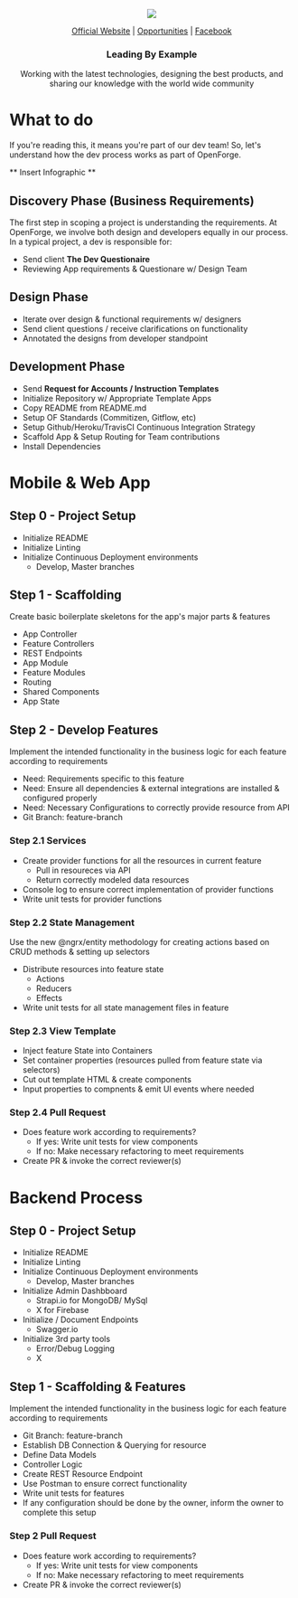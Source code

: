 <p align="center">
  <img src="https://github.com/openforge/main-website/blob/master/src/assets/logo-openforge.png?raw=true"/>
</p>
<p align="center">
  <a href="http://www.openforge.io/">Official Website</a> |
  <a href="http://www.openforge.io/opportunities">Opportunities</a> |
  <a href="https://www.facebook.com/OpenForgeUS/">Facebook</a>
</p>

<h3 align="center">
  Leading By Example
</h3>

<p align="center">
  Working with the latest technologies, designing the best products, and sharing our knowledge with the world wide community
</p>

# What to do

If you're reading this, it means you're part of our dev team!   So, let's understand how the dev process works as part of OpenForge.

** Insert Infographic **

## Discovery Phase (Business Requirements)

The first step in scoping a project is understanding the requirements.   At OpenForge, we involve both design and developers equally in our process.  In a typical project, a dev is responsible for:

- Send client **The Dev Questionaire**
- Reviewing App requirements & Questionare w/ Design Team


## Design Phase

- Iterate over design & functional requirements w/ designers 
- Send client questions / receive clarifications on functionality
- Annotated the designs from developer standpoint

## Development Phase

- Send **Request for Accounts / Instruction Templates**
- Initialize Repository w/ Appropriate Template Apps
- Copy README from README.md
- Setup OF Standards (Commitizen, Gitflow, etc)
- Setup Github/Heroku/TravisCI Continuous Integration Strategy
- Scaffold App & Setup Routing for Team contributions
- Install Dependencies

# Mobile & Web App

## Step 0 - Project Setup
- Initialize README
- Initialize Linting
- Initialize Continuous Deployment environments 
  - Develop, Master branches


## Step 1 - Scaffolding

Create basic boilerplate skeletons for the app's major parts & features
- App Controller
- Feature Controllers
- REST Endpoints
- App Module
- Feature Modules
- Routing
- Shared Components
- App State

## Step 2 - Develop Features
Implement the intended functionality in the business logic for each feature according to requirements
- Need: Requirements specific to this feature
- Need: Ensure all dependencies & external integrations are installed & configured properly
- Need: Necessary Configurations to correctly provide resource from API
- Git Branch: feature-branch

### Step 2.1 Services
- Create provider functions for all the resources in current feature
    - Pull in resoureces via API
    - Return correctly modeled data resources
- Console log to ensure correct implementation of provider functions
- Write unit tests for provider functions

### Step 2.2 State Management
Use the new @ngrx/entity methodology for creating actions based on CRUD methods & setting up selectors
- Distribute resources into feature state
    - Actions
    - Reducers
    - Effects
- Write unit tests for all state management files in feature

### Step 2.3 View Template
- Inject feature State into Containers
- Set container properties (resources pulled from feature state via selectors)
- Cut out template HTML & create components
- Input properties to compnents & emit UI events where needed

### Step 2.4  Pull Request
- Does feature work according to requirements?
    - If yes: Write unit tests for view components
    - If no: Make necessary refactoring to meet requirements
- Create PR & invoke the correct reviewer(s)


# Backend Process

## Step 0 - Project Setup
- Initialize README
- Initialize Linting
- Initialize Continuous Deployment environments 
  - Develop, Master branches
- Initialize Admin Dashbboard
  - Strapi.io for MongoDB/ MySql
  - X for Firebase
- Initialize / Document Endpoints
  - Swagger.io
- Initialize 3rd party tools
  - Error/Debug Logging
  - X


## Step 1 - Scaffolding & Features
Implement the intended functionality in the business logic for each feature according to requirements
- Git Branch: feature-branch
- Establish DB Connection & Querying for resource
- Define Data Models
- Controller Logic
- Create REST Resource Endpoint
- Use Postman to ensure correct functionality
- Write unit tests for features
- If any configuration should be done by the owner, inform the owner to complete this setup

### Step 2  Pull Request
- Does feature work according to requirements?
    - If yes: Write unit tests for view components
    - If no: Make necessary refactoring to meet requirements
- Create PR & invoke the correct reviewer(s)




